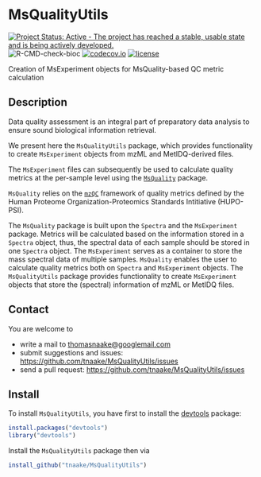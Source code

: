 # MsQualityUtils

[![Project Status: Active - The project has reached a stable, usable state and is being actively developed.](http://www.repostatus.org/badges/latest/active.svg)](http://www.repostatus.org/#active)
![R-CMD-check-bioc](https://github.com/tnaake/MsQualityUtils/workflows/R-CMD-check-bioc/badge.svg)
[![codecov.io](http://codecov.io/github/tnaake/MsQualityUtils/coverage.svg?branch=master)](http://codecov.io/github/tnaake/MsQualityUtls?branch=main)
[![license](http://img.shields.io/badge/license-GPL%20%28%3E=%203%29-brightgreen.svg?style=flat)](http://www.gnu.org/licenses/gpl-3.0.html)

Creation of MsExperiment objects for MsQuality-based QC metric calculation

## Description
Data quality assessment is an integral part of preparatory data analysis 
to ensure sound biological information retrieval. 

We present here the `MsQualityUtils` package, which provides functionality to create
`MsExperiment` objects from mzML and MetIDQ-derived files. 

The `MsExperiment` files can subsequently be used to calculate quality metrics 
at the per-sample level using the 
[`MsQuality`](https://github.com/tnaake/MsQuality) package. 

`MsQuality` relies on the [`mzQC`](https://github.com/HUPO-PSI/mzQC) 
framework of quality metrics defined by the Human Proteome 
Organization-Proteomics Standards Intitiative (HUPO-PSI). 

The `MsQuality` package is built upon the `Spectra` and the `MsExperiment` package.
Metrics will be calculated based on the information stored in a 
`Spectra` object, thus, the spectral data of each sample should be stored
in one `Spectra` object. The `MsExperiment` serves as a container to 
store the mass spectral data of multiple samples. `MsQuality` enables the user
to calculate quality metrics both on `Spectra` and `MsExperiment` objects. 
The `MsQualityUtils` package provides functionality to create `MsExperiment` 
objects that store the (spectral) information of mzML or MetIDQ files. 

## Contact 

You are welcome to 

 * write a mail to <thomasnaake@googlemail.com> 
 * submit suggestions and issues: <https://github.com/tnaake/MsQualityUtils/issues>
 * send a pull request: <https://github.com/tnaake/MsQualityUtils/issues> 

## Install
To install `MsQualityUtils`, you have first to install the 
[devtools](http://cran.r-project.org/web/packages/devtools/index.html) package: 

```r
install.packages("devtools")
library("devtools")
```

Install the `MsQualityUtils` package then via
```r
install_github("tnaake/MsQualityUtils")
```


